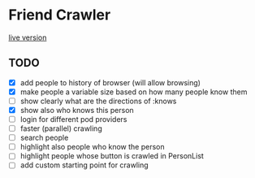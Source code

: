 # Friend Crawler

[live version](https://friends.livegraph.org)

## TODO

- [x] add people to history of browser (will allow browsing)
- [x] make people a variable size based on how many people know them
- [ ] show clearly what are the directions of :knows
- [x] show also who knows this person
- [ ] login for different pod providers
- [ ] faster (parallel) crawling
- [ ] search people
- [ ] highlight also people who know the person
- [ ] highlight people whose button is crawled in PersonList
- [ ] add custom starting point for crawling
